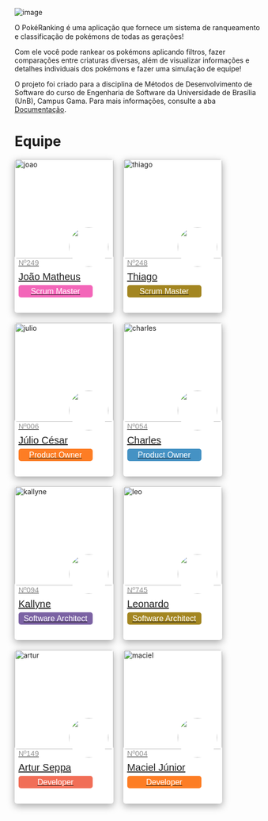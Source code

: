 ![image](https://user-images.githubusercontent.com/82467659/182052506-180e65ac-719e-4d3d-a1aa-c60f8a3d8755.png)
  
  
  
O PokéRanking é uma aplicação que fornece um sistema de ranqueamento e classificação de pokémons de todas as gerações! <img src="https://thumbs.gfycat.com/SharpBriefAsianlion.webp" width="20" height="15" />

Com ele você pode rankear os pokémons aplicando filtros, fazer comparações entre criaturas diversas, além de visualizar informações e detalhes individuais dos pokémons e fazer uma simulação de equipe!

O projeto foi criado para a disciplina de Métodos de Desenvolvimento de Software do curso de Engenharia de Software da Universidade de Brasília (UnB), Campus Gama. Para mais informações, consulte a aba [Documentação](Documentação/Termo-de-Abertura.md).

# Equipe

<style>
   @font-face {
        font-family: 'Flexo Bold';
        src: url(fonts/Flexo-Bold.ttf);
    }

    @font-face {
        font-family: 'Flexo Demi';
        src: url(fonts/Flexo-Demi.ttf);
    }

    @font-face {
        font-family: 'Flexo Medium';
        src: url(fonts/Flexo-Medium.ttf);
    }

    .team {
        margin: 0;
        padding: 0;
        display: flex;
        flex-wrap: wrap;
        gap: 20px;
    }

    .card {
        margin: 0;
        padding: 0;
        width: 200px;
        height: 310px;
        border-radius: 5px;
        box-shadow: rgba(0, 0, 0, 0.35) 0px 5px 15px;
        background-color: white;
    }

    .card-joao:hover {
        box-shadow: #f366b9 0px 5px 15px;
    }

    .card-thiago-leo:hover {
        box-shadow: #a38621 0px 5px 15px;
    }

    .card-julio-maciel:hover {
        box-shadow: #FD7D24 0px 5px 15px;
    }
    .card-charles:hover {
        box-shadow: #4592C4 0px 5px 15px;
    }

    .card-kallyne:hover {
        box-shadow: #7B62A3 0px 5px 15px;
    }

    .card-artur:hover {
        box-shadow: #f16e57 0px 5px 15px;
    }

    .pic {
        margin: 0;
        padding: 0;
        width: 200px;
        height: 200px;
        border-radius: 5px;
    }

    .num {
        margin: 0;
        padding: 0;
        font-size: 15px;
        margin-left: 7.67px;
        font-family: 'Flexo Bold', Arial, sans-serif;
        color: #919191;
    }
    
    .name {
        margin: 0;
        padding: 0;
        font-size: 20px;
        margin-left: 7.67px;
        margin-top: 9.2px;
        margin-bottom: 5px;
        font-family: 'Flexo Demi', Arial, sans-serif;
        color: #212121;
    }
    
    .role {
        margin: 0;
        padding: 0;
        width: 150px;
        border-radius: 5px;
        height: 25px;
        line-height: 25px;
        text-align: center;
        margin-left: 7.67px;
        font-family: 'Flexo Medium', Arial, sans-serif;
        font-size: 16px;
    }

    .poke-container {
        margin-top: -142px;
        margin-left: 55%;
    }

    .pokemon {
        width: 80px;
        height: 80px;
        background-color: white; 
        border-radius: 50%;
    }

    .joao {
        background-color: #f366b9;
        color: white;
    }

    .thiago-leo {
        background-color: #a38621;
        color: white;
    }

    .julio-maciel {
        background-color: #FD7D24;
        color: white;
    }

    .charles {
        background-color: #4592C4;
        color: white;
    }

    .kallyne {
        background-color: #7B62A3;
        color: white;
    }

    .artur {
        background-color: #f16e57;
        color: white;
    }   
</style>

<div class="team">
    <a href="https://github.com/JoaoSchmitz">
        <div class="card card-joao">
            <img src="https://avatars.githubusercontent.com/u/79875786?v=4" alt="joao" class="pic">
            <p class="num">Nº249 </p>
            <p class="name">João Matheus</p>
            <p class="role joao">Scrum Master</p>
            <div class="poke-container"><img src="https://assets.pokemon.com/assets/cms2/img/pokedex/detail/249.png" alt="" class="pokemon"></div>
        </div>
    </a>
    <a href="https://github.com/Thiago-Cerq">
        <div class="card card-thiago-leo">
            <img src="https://avatars.githubusercontent.com/u/65683663?v=4" alt="thiago" class="pic">
            <p class="num">Nº248 </p>
            <p class="name">Thiago</p>
            <p class="role thiago-leo">Scrum Master</p>
            <div class="poke-container"><img src="https://assets.pokemon.com/assets/cms2/img/pokedex/detail/248.png" alt="" class="pokemon"></div>
        </div>
    </a>
    <a href="https://github.com/Julio-eng">
        <div class="card card-julio-maciel">
            <img src="https://avatars.githubusercontent.com/u/78378116?v=4" alt="julio" class="pic">
            <p class="num">Nº006 </p>
            <p class="name">Júlio César</p>
            <p class="role julio-maciel">Product Owner</p>
            <div class="poke-container"><img src="https://assets.pokemon.com/assets/cms2/img/pokedex/full/006.png" alt="" class="pokemon"></div>
        </div>
    </a>
    <a href="https://github.com/charles-serafim">
        <div class="card card-charles">
            <img src="https://avatars.githubusercontent.com/u/75335915?v=4" alt="charles" class="pic">
            <p class="num">Nº054 </p>
            <p class="name">Charles</p>
            <p class="role charles">Product Owner</p>
            <div class="poke-container"><img src="https://assets.pokemon.com/assets/cms2/img/pokedex/detail/054.png" alt="" class="pokemon"></div>
        </div>
    </a>
    <a href="https://github.com/kazpmcd">
        <div class="card card-kallyne">
            <img src="https://avatars.githubusercontent.com/u/71143609?v=4" alt="kallyne" class="pic">
            <p class="num">Nº094 </p>
            <p class="name">Kallyne</p>
            <p class="role kallyne">Software Architect</p>
            <div class="poke-container"><img src="https://assets.pokemon.com/assets/cms2/img/pokedex/detail/094.png" alt="" class="pokemon"></div>
        </div>
    </a>
    <a href="https://github.com/Leonardo0o0">
        <div class="card card-thiago-leo">
            <img src="https://avatars.githubusercontent.com/u/82467659?v=4" alt="leo" class="pic">
            <p class="num">Nº745 </p>
            <p class="name">Leonardo</p>
            <p class="role thiago-leo">Software Architect</p>
            <div class="poke-container"><img src="https://assets.pokemon.com/assets/cms2/img/pokedex/detail/745.png" alt="" class="pokemon"></div>
        </div>
    </a>
    <a href="https://github.com/artur-seppa">
        <div class="card card-artur">
            <img src="https://avatars.githubusercontent.com/u/82611794?v=4" alt="artur" class="pic">
            <p class="num">Nº149 </p>
            <p class="name">Artur Seppa</p>
            <p class="role artur">Developer</p>
            <div class="poke-container"><img src="https://assets.pokemon.com/assets/cms2/img/pokedex/detail/149.png" alt="" class="pokemon"></div>
        </div>
    </a>
    <a href="https://github.com/macieljuniormax">
        <div class="card card-julio-maciel">
            <img src="https://avatars.githubusercontent.com/u/66387901?v=4" alt="maciel" class="pic">
            <p class="num">Nº004 </p>
            <p class="name">Maciel Júnior</p>
            <p class="role julio-maciel">Developer</p>
            <div class="poke-container"><img src="https://assets.pokemon.com/assets/cms2/img/pokedex/detail/004.png" alt="" class="pokemon"></div>
        </div>
    </a>
</div>

